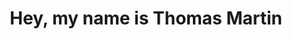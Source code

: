 ---
title : "Hey, my name is Thomas Martin"
# full screen navigation
first_name : "Thomas"
last_name : "Martin"
bg_image : "images/backgrounds/me-nature.jpg"
# animated text loop
occupations:
- "FullStack Web Engineer"
- "Solution Architect"
- "DevOps Enthusiast"
- "Musician"
- "Looking forward to work with you :)"

# slider background image loop
slider_images:
- "images/slider/me-snow.jpg"

# button
button:
  enable : true
  label : "GET TO KNOW ME :) "
  pre : "#"
  url: "about"


# custom style
custom_class: "" 
custom_attributes: "" 
custom_css: ""

---